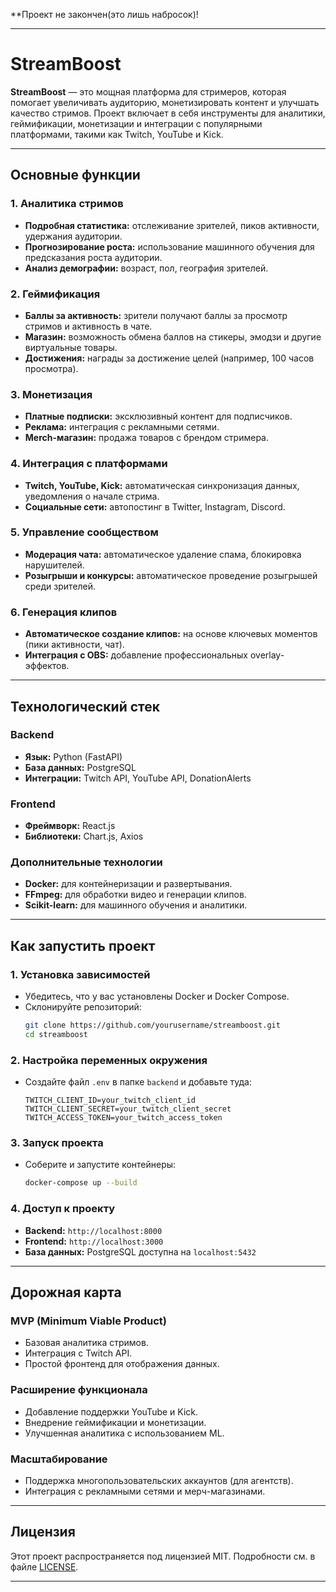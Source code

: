 **Проект не закончен(это лишь набросок)!

---

# **StreamBoost**

**StreamBoost** — это мощная платформа для стримеров, которая помогает увеличивать аудиторию, монетизировать контент и улучшать качество стримов. Проект включает в себя инструменты для аналитики, геймификации, монетизации и интеграции с популярными платформами, такими как Twitch, YouTube и Kick.

---

## **Основные функции**

### **1. Аналитика стримов**
- **Подробная статистика:** отслеживание зрителей, пиков активности, удержания аудитории.
- **Прогнозирование роста:** использование машинного обучения для предсказания роста аудитории.
- **Анализ демографии:** возраст, пол, география зрителей.

### **2. Геймификация**
- **Баллы за активность:** зрители получают баллы за просмотр стримов и активность в чате.
- **Магазин:** возможность обмена баллов на стикеры, эмодзи и другие виртуальные товары.
- **Достижения:** награды за достижение целей (например, 100 часов просмотра).

### **3. Монетизация**
- **Платные подписки:** эксклюзивный контент для подписчиков.
- **Реклама:** интеграция с рекламными сетями.
- **Merch-магазин:** продажа товаров с брендом стримера.

### **4. Интеграция с платформами**
- **Twitch, YouTube, Kick:** автоматическая синхронизация данных, уведомления о начале стрима.
- **Социальные сети:** автопостинг в Twitter, Instagram, Discord.

### **5. Управление сообществом**
- **Модерация чата:** автоматическое удаление спама, блокировка нарушителей.
- **Розыгрыши и конкурсы:** автоматическое проведение розыгрышей среди зрителей.

### **6. Генерация клипов**
- **Автоматическое создание клипов:** на основе ключевых моментов (пики активности, чат).
- **Интеграция с OBS:** добавление профессиональных overlay-эффектов.

---

## **Технологический стек**

### **Backend**
- **Язык:** Python (FastAPI)
- **База данных:** PostgreSQL
- **Интеграции:** Twitch API, YouTube API, DonationAlerts

### **Frontend**
- **Фреймворк:** React.js
- **Библиотеки:** Chart.js, Axios

### **Дополнительные технологии**
- **Docker:** для контейнеризации и развертывания.
- **FFmpeg:** для обработки видео и генерации клипов.
- **Scikit-learn:** для машинного обучения и аналитики.

---

## **Как запустить проект**

### **1. Установка зависимостей**
- Убедитесь, что у вас установлены Docker и Docker Compose.
- Склонируйте репозиторий:
  ```bash
  git clone https://github.com/yourusername/streamboost.git
  cd streamboost
  ```

### **2. Настройка переменных окружения**
- Создайте файл `.env` в папке `backend` и добавьте туда:
  ```
  TWITCH_CLIENT_ID=your_twitch_client_id
  TWITCH_CLIENT_SECRET=your_twitch_client_secret
  TWITCH_ACCESS_TOKEN=your_twitch_access_token
  ```

### **3. Запуск проекта**
- Соберите и запустите контейнеры:
  ```bash
  docker-compose up --build
  ```

### **4. Доступ к проекту**
- **Backend:** `http://localhost:8000`
- **Frontend:** `http://localhost:3000`
- **База данных:** PostgreSQL доступна на `localhost:5432`

---

## **Дорожная карта**

### **MVP (Minimum Viable Product)**
- Базовая аналитика стримов.
- Интеграция с Twitch API.
- Простой фронтенд для отображения данных.

### **Расширение функционала**
- Добавление поддержки YouTube и Kick.
- Внедрение геймификации и монетизации.
- Улучшенная аналитика с использованием ML.

### **Масштабирование**
- Поддержка многопользовательских аккаунтов (для агентств).
- Интеграция с рекламными сетями и мерч-магазинами.

---

## **Лицензия**

Этот проект распространяется под лицензией MIT. Подробности см. в файле [LICENSE](LICENSE).


---
